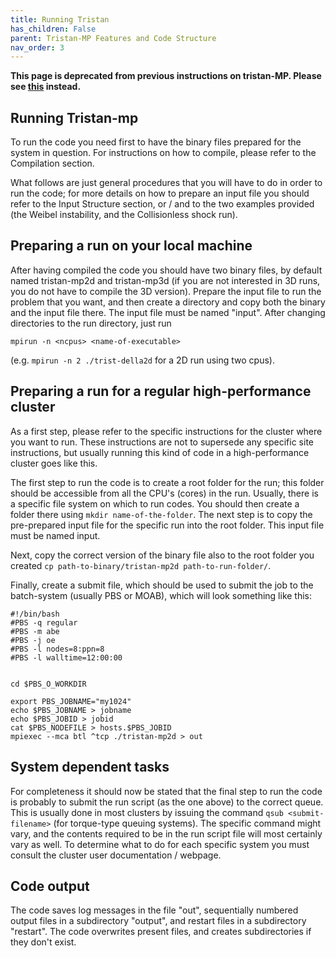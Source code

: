 ```yaml
---
title: Running Tristan
has_children: False
parent: Tristan-MP Features and Code Structure
nav_order: 3
---
```


**This page is deprecated from previous instructions on tristan-MP. Please see [this](/tristan-mp-pitp/GettingStarted/running-your-first-tristan-mp-simulation) instead.**

## Running Tristan-mp

To run the code you need first to have the binary files prepared for the system in question. For instructions on how to compile, please refer to the Compilation section.

What follows are just general procedures that you will have to do in order to run the code; for more details on how to prepare an input file you should refer to the Input Structure section, or / and to the two examples provided (the Weibel instability, and the Collisionless shock run).

## Preparing a run on your local machine

After having compiled the code you should have two binary files, by default named tristan-mp2d and tristan-mp3d (if you are not interested in 3D runs, you do not have to compile the 3D version). Prepare the input file to run the problem that you want, and then create a directory and copy both the binary and the input file there. The input file must be named "input". After changing directories to the run directory, just run
```
mpirun -n <ncpus> <name-of-executable>
```
(e.g. `mpirun -n 2 ./trist-della2d` for a 2D run using two cpus).

## Preparing a run for a regular high-performance cluster

As a first step, please refer to the specific instructions for the cluster where you want to run. These instructions are not to supersede any specific site instructions, but usually running this kind of code in a high-performance cluster goes like this.

The first step to run the code is to create a root folder for the run; this folder should be accessible from all the CPU's (cores) in the run. Usually, there is a specific file system on which to run codes. You should then create a folder there using `mkdir name-of-the-folder`. The next step is to copy the pre-prepared input file for the specific run into the root folder. This input file must be named input.

Next, copy the correct version of the binary file also to the root folder you created `cp path-to-binary/tristan-mp2d path-to-run-folder/`.

Finally, create a submit file, which should be used to submit the job to the batch-system (usually PBS or MOAB), which will look something like this:

```
#!/bin/bash
#PBS -q regular
#PBS -m abe
#PBS -j oe
#PBS -l nodes=8:ppn=8
#PBS -l walltime=12:00:00


cd $PBS_O_WORKDIR

export PBS_JOBNAME="my1024"
echo $PBS_JOBNAME > jobname
echo $PBS_JOBID > jobid
cat $PBS_NODEFILE > hosts.$PBS_JOBID
mpiexec --mca btl ^tcp ./tristan-mp2d > out
```

## System dependent tasks
For completeness it should now be stated that the final step to run the code is probably to submit the run script (as the one above) to the correct queue. This is usually done in most clusters by issuing the command `qsub <submit-filename>` (for torque-type queuing systems). The specific command might vary, and the contents required to be in the run script file will most certainly vary as well. To determine what to do for each specific system you must consult the cluster user documentation / webpage.

## Code output
The code saves log messages in the file "out", sequentially numbered output files in a subdirectory "output", and restart files in a subdirectory "restart". The code overwrites present files, and creates subdirectories if they don't exist.

